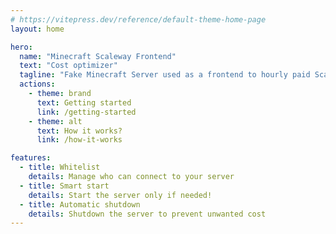 ```yaml
---
# https://vitepress.dev/reference/default-theme-home-page
layout: home

hero:
  name: "Minecraft Scaleway Frontend"
  text: "Cost optimizer"
  tagline: "Fake Minecraft Server used as a frontend to hourly paid Scaleway servers."
  actions:
    - theme: brand
      text: Getting started
      link: /getting-started
    - theme: alt
      text: How it works?
      link: /how-it-works

features:
  - title: Whitelist
    details: Manage who can connect to your server
  - title: Smart start
    details: Start the server only if needed!
  - title: Automatic shutdown
    details: Shutdown the server to prevent unwanted cost
---
```


